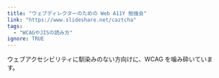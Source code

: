```yaml
---
title: "ウェブディレクターのための Web A11Y 勉強会"
link: "https://www.slideshare.net/caztcha"
tags:
  - "WCAGやJISの読み方"
ignore: TRUE
---
```


ウェブアクセシビリティに馴染みのない方向けに、WCAG を噛み砕いています。
